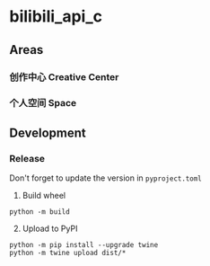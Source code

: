 # bilibili_api_c

## Areas
### 创作中心 Creative Center
### 个人空间 Space

## Development

### Release
Don't forget to update the version in `pyproject.toml`
1. Build wheel
```shell
python -m build
```
2. Upload to PyPI
```shell
python -m pip install --upgrade twine
python -m twine upload dist/*
```


